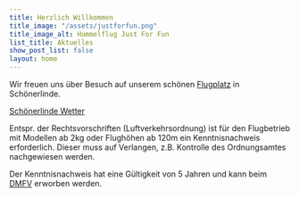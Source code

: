 ```yaml
---
title: Herzlich Willkommen
title_image: "/assets/justforfun.png"
title_image_alt: Hummelflug Just For Fun
list_title: Aktuelles
show_post_list: false
layout: home
---
```


Wir freuen uns über Besuch auf unserem schönen [Flugplatz](flying-field.html) in Schönerlinde.

<a class="weatherwidget-io" href="https://forecast7.com/de/52d6513d43/schonerlinde/" data-label_1="Schönerlinde" data-label_2="Wetter" data-days="5" data-font="Helvetica" data-textcolor="#eee" data-lowcolor="#87b0dd">Schönerlinde Wetter</a>

Entspr. der  Rechtsvorschriften (Luftverkehrsordnung) ist für den
Flugbetrieb mit Modellen ab 2kg oder Flughöhen ab 120m ein
Kenntnisnachweis erforderlich. Dieser muss auf Verlangen, z.B. Kontrolle
des Ordnungsamtes nachgewiesen werden.

Der Kenntnisnachweis hat eine Gültigkeit von 5 Jahren und kann beim [DMFV](https://www.dmfv.aero) erworben werden.

<script>
!function(d,s,id){var js,fjs=d.getElementsByTagName(s)[0];if(!d.getElementById(id)){js=d.createElement(s);js.id=id;js.src='https://weatherwidget.io/js/widget.min.js';fjs.parentNode.insertBefore(js,fjs);}}(document,'script','weatherwidget-io-js');
</script>
